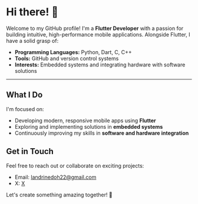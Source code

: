 # Hi there! 👋

Welcome to my GitHub profile! I'm a **Flutter Developer** with a passion for building intuitive, high-performance mobile applications. Alongside Flutter, I have a solid grasp of:

- **Programming Languages:** Python, Dart, C, C++
- **Tools:** GitHub and version control systems
- **Interests:** Embedded systems and integrating hardware with software solutions

---

## What I Do

I'm focused on:

- Developing modern, responsive mobile apps using **Flutter**
- Exploring and implementing solutions in **embedded systems**
- Continuously improving my skills in **software and hardware integration**

## Get in Touch

Feel free to reach out or collaborate on exciting projects:

- Email: landrinedoh22@gmail.com
- X: [X](https://x.com/dohlandrine)

Let's create something amazing together! 🚀


<!--
**DohLandrine/DohLandrine** is a ✨ _special_ ✨ repository because its `README.md` (this file) appears on your GitHub profile.

Here are some ideas to get you started:

- 🔭 I’m currently working on ...
- 🌱 I’m currently learning ...
- 👯 I’m looking to collaborate on ...
- 🤔 I’m looking for help with ...
- 💬 Ask me about ...
- 📫 How to reach me: ...
- 😄 Pronouns: ...
- ⚡ Fun fact: ...
-->
